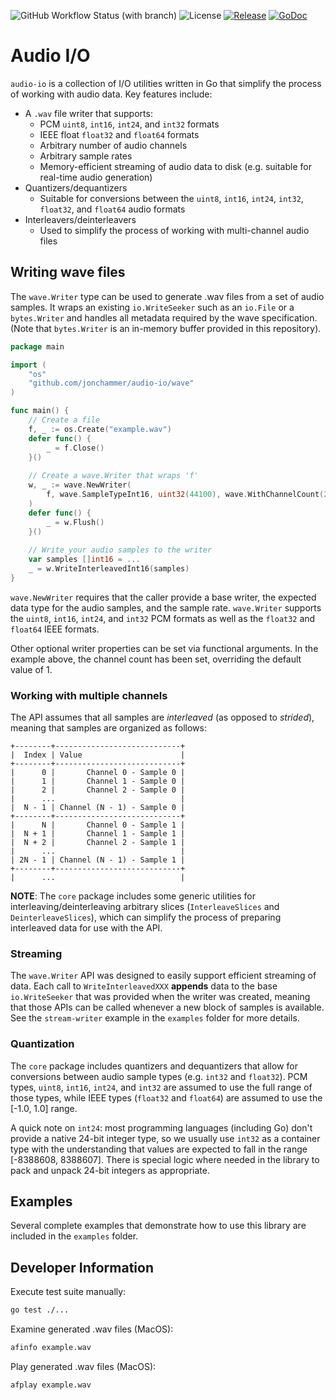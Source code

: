 ![GitHub Workflow Status (with branch)](https://img.shields.io/github/actions/workflow/status/jonchammer/audio-io/test.yml?branch=main&style=flat-square)
![License](https://img.shields.io/github/license/jonchammer/audio-io?style=flat-square)
[![Release](https://img.shields.io/github/release/jonchammer/audio-io.svg?style=flat-square)](https://github.com/jonchammer/audio-io/releases)
[![GoDoc](https://pkg.go.dev/badge/github.com/jonchammer/audio-io?status.svg)](https://pkg.go.dev/github.com/jonchammer/audio-io?tab=doc)

# Audio I/O

`audio-io` is a collection of I/O utilities written in Go that simplify the
process of working with audio data. Key features include:
  * A `.wav` file writer that supports:
    - PCM `uint8`, `int16`, `int24`, and `int32` formats
    - IEEE float `float32` and `float64` formats
    - Arbitrary number of audio channels
    - Arbitrary sample rates
    - Memory-efficient streaming of audio data to disk (e.g. suitable for 
      real-time audio generation)
  * Quantizers/dequantizers
    - Suitable for conversions between the `uint8`, `int16`, `int24`, `int32`, 
      `float32`, and `float64` audio formats
  * Interleavers/deinterleavers
    - Used to simplify the process of working with multi-channel audio files

## Writing wave files
The `wave.Writer` type can be used to generate .wav files from a set of audio 
samples. It wraps an existing `io.WriteSeeker` such as an `io.File` or a 
`bytes.Writer` and handles all metadata required by the wave specification. 
(Note that `bytes.Writer` is an in-memory buffer provided in this repository).

```go
package main

import (
	"os"
	"github.com/jonchammer/audio-io/wave"
)

func main() {
	// Create a file
	f, _ := os.Create("example.wav")
	defer func() {
		_ = f.Close()
	}()
	
	// Create a wave.Writer that wraps 'f'
	w, _ := wave.NewWriter(
		f, wave.SampleTypeInt16, uint32(44100), wave.WithChannelCount(2),
	)
	defer func() {
		_ = w.Flush()
	}()
	
	// Write your audio samples to the writer
	var samples []int16 = ...
	_ = w.WriteInterleavedInt16(samples)
}
```

`wave.NewWriter` requires that the caller provide a base writer, the expected
data type for the audio samples, and the sample rate. `wave.Writer` supports 
the `uint8`, `int16`, `int24`, and `int32` PCM formats as well as the `float32` 
and `float64` IEEE formats. 

Other optional writer properties can be set via functional arguments. In the 
example above, the channel count has been set, overriding the default value 
of 1.

### Working with multiple channels
The API assumes that all samples are *interleaved* (as opposed to *strided*),
meaning that samples are organized as follows:

```text
+--------+----------------------------+
|  Index | Value                      |
+--------+----------------------------+
|      0 |       Channel 0 - Sample 0 | 
|      1 |       Channel 1 - Sample 0 | 
|      2 |       Channel 2 - Sample 0 | 
|      ...                            |
|  N - 1 | Channel (N - 1) - Sample 0 |
+--------+----------------------------+
|      N |       Channel 0 - Sample 1 | 
|  N + 1 |       Channel 1 - Sample 1 | 
|  N + 2 |       Channel 2 - Sample 1 | 
|      ...                            |
| 2N - 1 | Channel (N - 1) - Sample 1 |
+--------+----------------------------+
|      ...                            |
```

**NOTE**: The `core` package includes some generic utilities for 
interleaving/deinterleaving arbitrary slices (`InterleaveSlices` and
`DeinterleaveSlices`), which can simplify the process of preparing interleaved
data for use with the API.

### Streaming
The `wave.Writer` API was designed to easily support efficient streaming of 
data. Each call to `WriteInterleavedXXX` **appends** data to the base 
`io.WriteSeeker` that was provided when the writer was created, meaning that
those APIs can be called whenever a new block of samples is available. See the
`stream-writer` example in the `examples` folder for more details.

### Quantization
The `core` package includes quantizers and dequantizers that allow for 
conversions between audio sample types (e.g. `int32` and `float32`). PCM types,
`uint8`, `int16`, `int24`, and `int32` are assumed to use the full range of 
those types, while IEEE types (`float32` and `float64`) are assumed to use the
[-1.0, 1.0] range.

A quick note on `int24`: most programming languages (including Go) don't 
provide a native 24-bit integer type, so we usually use `int32` as a container 
type with the understanding that values are expected to fall in the range 
[-8388608, 8388607]. There is special logic where needed in the library to pack 
and unpack 24-bit integers as appropriate.

## Examples
Several complete examples that demonstrate how to use this library are included 
in the `examples` folder. 

## Developer Information

Execute test suite manually:
```sh
go test ./...
```

Examine generated .wav files (MacOS): 
```sh
afinfo example.wav
```

Play generated .wav files (MacOS):
```sh
afplay example.wav
```
